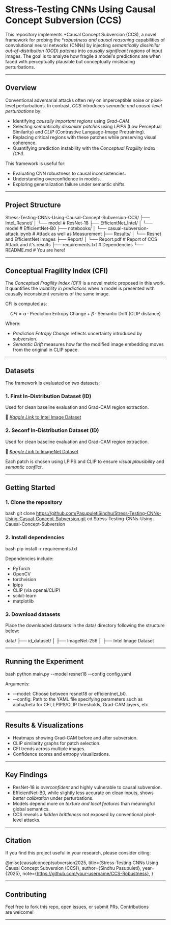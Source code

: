 # Stress-Testing CNNs Using Causal Concept Subversion (CCS)

This repository implements *Causal Concept Subversion (CCS), a novel framework for probing the **robustness and causal reasoning* capabilities of convolutional neural networks (CNNs) by injecting *semantically dissimilar out-of-distribution (OOD) patches* into *causally significant regions* of input images. The goal is to analyze how fragile a model's predictions are when faced with perceptually plausible but conceptually misleading perturbations.

---

## Overview

Conventional adversarial attacks often rely on imperceptible noise or pixel-level perturbations. In contrast, *CCS* introduces *semantic and causal-level perturbations* by:

- Identifying *causally important regions* using *Grad-CAM*.
- Selecting *semantically dissimilar patches* using *LPIPS* (Low Perceptual Similarity) and *CLIP* (Contrastive Language-Image Pretraining).
- Replacing critical regions with these patches while preserving visual coherence.
- Quantifying prediction instability with the *Conceptual Fragility Index (CFI)*.

This framework is useful for:
- Evaluating CNN robustness to causal inconsistencies.
- Understanding overconfidence in models.
- Exploring generalization failure under semantic shifts.

---

## Project Structure


Stress-Testing-CNNs-Using-Causal-Concept-Subversion-CCS/
├── Intel_Resnet/
│   └── model                 # ResNet-18
├── EfficientNet_Intel/
│   └── model                 # EfficientNet-B0
├── notebooks/
│   └── casual-subversion-attack.ipynb     # Attack as well as Measurement
├── Results/
│   └── Resnet and EfficientNet Images
├── Report/
│   └── Report.pdf            # Report of CCS Attack and it's results
├── requirements.txt          # Dependencies
└── README.md                 # You are here!


---

## Conceptual Fragility Index (CFI)

The *Conceptual Fragility Index (CFI)* is a novel metric proposed in this work. It quantifies the *volatility in predictions* when a model is presented with causally inconsistent versions of the same image.

CFI is computed as:

$$
CFI = \alpha \cdot \text{Prediction Entropy Change} + \beta \cdot \text{Semantic Drift (CLIP distance)}
$$

Where:
- *Prediction Entropy Change* reflects uncertainty introduced by subversion.
- *Semantic Drift* measures how far the modified image embedding moves from the original in CLIP space.

---

## Datasets

The framework is evaluated on two datasets:

### 1. First In-Distribution Dataset (ID)
Used for clean baseline evaluation and Grad-CAM region extraction.

🔗 [*Kaggle Link* to Intel Image Dataset](https://www.kaggle.com/datasets/rahmasleam/intel-image-dataset) 

### 2. Seconf In-Distribution Dataset (ID)
Used for clean baseline evaluation and Grad-CAM region extraction.

🔗 [*Kaggle Link* to ImageNet Dataset](https://www.kaggle.com/datasets/dimensi0n/imagenet-256)

Each patch is chosen using LPIPS and CLIP to ensure *visual plausibility* and *semantic conflict*.

---

## Getting Started

### 1. Clone the repository

bash
git clone https://github.com/PasupuletiSindhu/Stress-Testing-CNNs-Using-Casual-Concept-Subversion.git
cd Stress-Testing-CNNs-Using-Causal-Concept-Subversion


### 2. Install dependencies

bash
pip install -r requirements.txt


Dependencies include:
- PyTorch
- OpenCV
- torchvision
- lpips
- CLIP (via openai/CLIP)
- scikit-learn
- matplotlib

### 3. Download datasets

Place the downloaded datasets in the data/ directory following the structure below:


data/
├── id_dataset/
│   ├── ImageNet-256
│   ├── Intel Image Dataset


---

## Running the Experiment

bash
python main.py --model resnet18 --config config.yaml


Arguments:
- --model: Choose between resnet18 or efficientnet_b0.
- --config: Path to the YAML file specifying parameters such as alpha/beta for CFI, LPIPS/CLIP thresholds, Grad-CAM layers, etc.

---

## Results & Visualizations

- Heatmaps showing Grad-CAM before and after subversion.
- CLIP similarity graphs for patch selection.
- CFI trends across multiple images.
- Confidence scores and entropy visualizations.

---

## Key Findings

- ResNet-18 is *overconfident* and highly vulnerable to causal subversion.
- EfficientNet-B0, while slightly less accurate on clean inputs, shows *better calibration* under perturbations.
- Models depend more on *texture and local features* than meaningful global semantics.
- CCS reveals a *hidden brittleness* not exposed by conventional pixel-level attacks.

---

## Citation

If you find this project useful in your research, please consider citing:


@misc{causalconceptsubversion2025,
  title={Stress-Testing CNNs Using Causal Concept Subversion (CCS)},
  author={Sindhu Pasupuleti},
  year={2025},
  note={https://github.com/your-username/CCS-Robustness},
}


---

## Contributing

Feel free to fork this repo, open issues, or submit PRs. Contributions are welcome!

---

